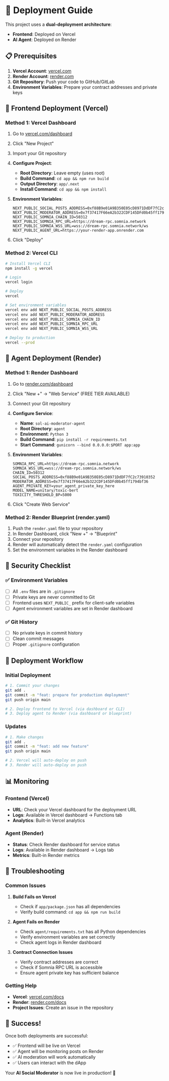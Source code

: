 # 🚀 Deployment Guide

This project uses a **dual-deployment architecture**:
- **Frontend**: Deployed on Vercel
- **AI Agent**: Deployed on Render

## 📋 Prerequisites

1. **Vercel Account**: [vercel.com](https://vercel.com)
2. **Render Account**: [render.com](https://render.com)
3. **Git Repository**: Push your code to GitHub/GitLab
4. **Environment Variables**: Prepare your contract addresses and private keys

## 🎯 Frontend Deployment (Vercel)

### Method 1: Vercel Dashboard
1. Go to [vercel.com/dashboard](https://vercel.com/dashboard)
2. Click "New Project"
3. Import your Git repository
4. **Configure Project**:
   - **Root Directory**: Leave empty (uses root)
   - **Build Command**: `cd app && npm run build`
   - **Output Directory**: `app/.next`
   - **Install Command**: `cd app && npm install`

5. **Environment Variables**:
   ```
   NEXT_PUBLIC_SOCIAL_POSTS_ADDRESS=0xf88B9e01A9B350E05cD8971DdDF7fC2c73910352
   NEXT_PUBLIC_MODERATOR_ADDRESS=0x7f37417F66eA2b322CDF145DFd0b45ff1794bf36
   NEXT_PUBLIC_SOMNIA_CHAIN_ID=50312
   NEXT_PUBLIC_SOMNIA_RPC_URL=https://dream-rpc.somnia.network
   NEXT_PUBLIC_SOMNIA_WSS_URL=wss://dream-rpc.somnia.network/ws
   NEXT_PUBLIC_AGENT_URL=https://your-render-app.onrender.com
   ```

6. Click "Deploy"

### Method 2: Vercel CLI
```bash
# Install Vercel CLI
npm install -g vercel

# Login
vercel login

# Deploy
vercel

# Set environment variables
vercel env add NEXT_PUBLIC_SOCIAL_POSTS_ADDRESS
vercel env add NEXT_PUBLIC_MODERATOR_ADDRESS
vercel env add NEXT_PUBLIC_SOMNIA_CHAIN_ID
vercel env add NEXT_PUBLIC_SOMNIA_RPC_URL
vercel env add NEXT_PUBLIC_SOMNIA_WSS_URL

# Deploy to production
vercel --prod
```

## 🤖 Agent Deployment (Render)

### Method 1: Render Dashboard
1. Go to [render.com/dashboard](https://render.com/dashboard)
2. Click "New +" → "Web Service" (FREE TIER AVAILABLE)
3. Connect your Git repository
4. **Configure Service**:
   - **Name**: `sol-ai-moderator-agent`
   - **Root Directory**: `agent`
   - **Environment**: `Python 3`
   - **Build Command**: `pip install -r requirements.txt`
   - **Start Command**: `gunicorn --bind 0.0.0.0:$PORT app:app`

5. **Environment Variables**:
   ```
   SOMNIA_RPC_URL=https://dream-rpc.somnia.network
   SOMNIA_WSS_URL=wss://dream-rpc.somnia.network/ws
   CHAIN_ID=50312
   SOCIAL_POSTS_ADDRESS=0xf88B9e01A9B350E05cD8971DdDF7fC2c73910352
   MODERATOR_ADDRESS=0x7f37417F66eA2b322CDF145DFd0b45ff1794bf36
   AGENT_PRIVATE_KEY=your_agent_private_key_here
   MODEL_NAME=unitary/toxic-bert
   TOXICITY_THRESHOLD_BP=5000
   ```

6. Click "Create Web Service"

### Method 2: Render Blueprint (render.yaml)
1. Push the `render.yaml` file to your repository
2. In Render Dashboard, click "New +" → "Blueprint"
3. Connect your repository
4. Render will automatically detect the `render.yaml` configuration
5. Set the environment variables in the Render dashboard

## 🔐 Security Checklist

### ✅ Environment Variables
- [ ] All `.env` files are in `.gitignore`
- [ ] Private keys are never committed to Git
- [ ] Frontend uses `NEXT_PUBLIC_` prefix for client-safe variables
- [ ] Agent environment variables are set in Render dashboard

### ✅ Git History
- [ ] No private keys in commit history
- [ ] Clean commit messages
- [ ] Proper `.gitignore` configuration

## 🔄 Deployment Workflow

### Initial Deployment
```bash
# 1. Commit your changes
git add .
git commit -m "feat: prepare for production deployment"
git push origin main

# 2. Deploy frontend to Vercel (via dashboard or CLI)
# 3. Deploy agent to Render (via dashboard or blueprint)
```

### Updates
```bash
# 1. Make changes
git add .
git commit -m "feat: add new feature"
git push origin main

# 2. Vercel will auto-deploy on push
# 3. Render will auto-deploy on push
```

## 📊 Monitoring

### Frontend (Vercel)
- **URL**: Check your Vercel dashboard for the deployment URL
- **Logs**: Available in Vercel dashboard → Functions tab
- **Analytics**: Built-in Vercel analytics

### Agent (Render)
- **Status**: Check Render dashboard for service status
- **Logs**: Available in Render dashboard → Logs tab
- **Metrics**: Built-in Render metrics

## 🐛 Troubleshooting

### Common Issues

1. **Build Fails on Vercel**
   - Check if `app/package.json` has all dependencies
   - Verify build command: `cd app && npm run build`

2. **Agent Fails on Render**
   - Check `agent/requirements.txt` has all Python dependencies
   - Verify environment variables are set correctly
   - Check agent logs in Render dashboard

3. **Contract Connection Issues**
   - Verify contract addresses are correct
   - Check if Somnia RPC URL is accessible
   - Ensure agent private key has sufficient balance

### Getting Help
- **Vercel**: [vercel.com/docs](https://vercel.com/docs)
- **Render**: [render.com/docs](https://render.com/docs)
- **Project Issues**: Create an issue in the repository

## 🎉 Success!

Once both deployments are successful:
- ✅ Frontend will be live on Vercel
- ✅ Agent will be monitoring posts on Render
- ✅ AI moderation will work automatically
- ✅ Users can interact with the dApp

Your **AI Social Moderator** is now live in production! 🚀
